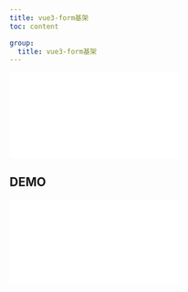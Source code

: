 ```yaml
---
title: vue3-form基架
toc: content

group:
  title: vue3-form基架
---
```


<embed src="../README.md" ></embed>

## DEMO

<code src="./main.tsx" ></code>
<embed src="../CHANGELOG.md"></embed>

<BackTop></BackTop>
<SplashCursor></SplashCursor>
